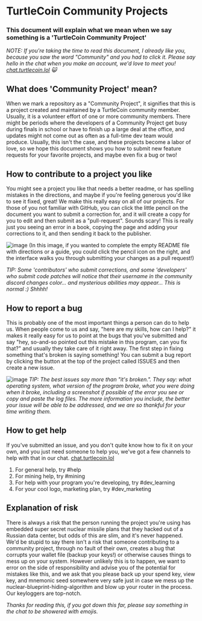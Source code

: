 # TurtleCoin Community Projects
### This document will explain what we mean when we say something is a 'TurtleCoin Community Project'


_NOTE: If you're taking the time to read this document, I already like you, because you saw the word "Community" and you had to click it. Please say hello in the chat when you make an account, we'd love to meet you! [chat.turtlecoin.lol](http://chat.turtlecoin.lol) :smiley_cat:_ 


## What does 'Community Project' mean?
When we mark a repository as a "Community Project", it signifies that this is a project created and maintained by a TurtleCoin community member. Usually, it is a volunteer effort of one or more community members. There might be periods where the developers of a Community Project get busy during finals in school or have to finish up a large deal at the office, and updates might not come out as often as a full-time dev team would produce. Usually, this isn't the case, and these projects become a labor of love, so we hope this document shows you how to submit new feature requests for your favorite projects, and maybe even fix a bug or two!


## How to contribute to a project you like
You might see a project you like that needs a better readme, or has spelling mistakes in the directions, and maybe if you're feeling generous you'd like to see it fixed, great! We make this really easy on all of our projects. For those of you not familiar with GitHub, you can click the little pencil on the document you want to submit a correction for, and it will create a copy for you to edit and then submit as a "pull-request". 
Sounds scary! This is really just you seeing an error in a book, copying the page and adding your corrections to it, and then sending it back to the publisher. 

![image](https://user-images.githubusercontent.com/34389545/39613145-cc83d420-4f54-11e8-86a4-67e29ff746d6.png)
(In this image, if you wanted to complete the empty README file with directions or a guide, you could click the pencil icon on the right, and the interface walks you through submitting your changes as a pull request!)

_TIP: Some 'contributors' who submit corrections, and some 'developers' who submit code patches will notice that their username in the community discord changes color... and mysterious abilities may appear... This is normal :) Shhhh!_

## How to report a bug
This is probably one of the most important things a person can do to help us. When people come to us and say, "here are my skills, how can I help?" it makes it really easy for us to point at the bugs that you've submitted and say "hey, so-and-so pointed out this mistake in this program, can you fix that?" and usually they take care of it right away. The first step in fixing something that's broken is saying something! You can submit a bug report by clicking the button at the top of the project called ISSUES and then create a new issue. 

![image](https://user-images.githubusercontent.com/34389545/39613306-b62696e4-4f55-11e8-80a1-960b1928227b.png)
_TIP: The best issues say more than "it's broken.". They say: what operating system, what version of the program broke, what you were doing when it broke, including a screenshot if possible of the error you see or copy and paste the log files. The more information you include, the better your issue will be able to be addressed, and we are so thankful for your time writing them._


## How to get help
If you've submitted an issue, and you don't quite know how to fix it on your own, and you just need someone to help you, we've got a few channels to help with that in our chat. [chat.turtlecoin.lol](http://chat.turtlecoin.lol)

1. For general help, try #help
2. For mining help, try #mining 
3. For help with your program you're developing, try #dev_learning
4. For your cool logo, marketing plan, try #dev_marketing

## Explanation of risk
There is always a risk that the person running the project you're using has embedded super secret nuclear missile plans that they hacked out of a Russian data center, but odds of this are slim, and it's never happened. We'd be stupid to say there isn't a risk that someone contributing to a community project, through no fault of their own, creates a bug that corrupts your wallet file (backup your keys!) or otherwise causes things to mess up on your system. However unlikely this is to happen, we want to error on the side of responsibility and advise you of the potential for mistakes like this, and we ask that you please back up your spend key, view key, and mnemonic seed somewhere very safe just in case we mess up the nuclear-blueprint-hiding-algorithm and blow up your router in the process. Our keyloggers are top-notch. 


_Thanks for reading this, if you got down this far, please say something in the chat to be showered with emojis._
